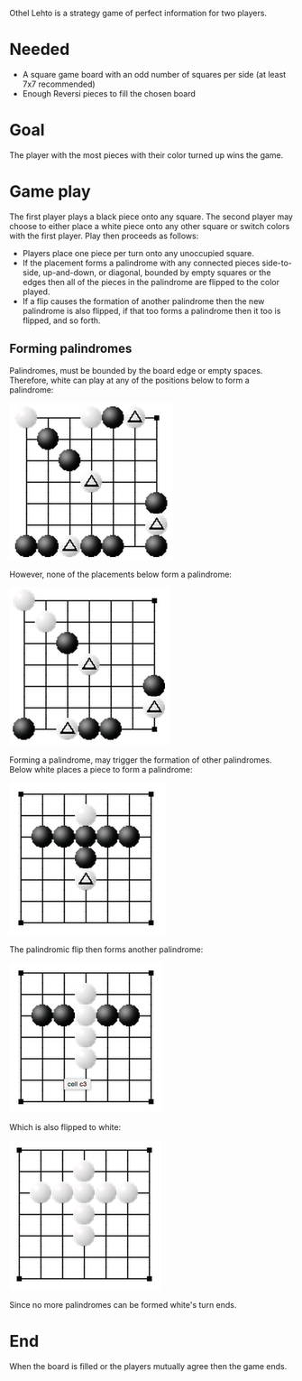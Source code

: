 Othel Lehto is a strategy game of perfect information for two players.

# Needed

 * A square game board with an odd number of squares per side (at least 7x7 recommended)
 * Enough Reversi pieces to fill the chosen board
 
# Goal

The player with the most pieces with their color turned up wins the game.

# Game play

The first player plays a black piece onto any square.  The second player may choose to either place a white piece onto any other square or switch colors with the first player.  Play then proceeds as follows:

 * Players place one piece per turn onto any unoccupied square.
 * If the placement forms a palindrome with any connected pieces side-to-side, up-and-down, or diagonal, bounded by empty squares or the edges then all of the pieces in the palindrome are flipped to the color played.
 * If a flip causes the formation of another palindrome then the new palindrome is also flipped, if that too forms a palindrome then it too is flipped, and so forth.

## Forming palindromes

Palindromes, must be bounded by the board edge or empty spaces.  Therefore, white can play at any of the positions below to form a palindrome:

![palindromes](https://raw.githubusercontent.com/fogus/spiel/master/brettspiel/othellehto/graphics/palindromes.png)

However, none of the placements below form a palindrome:

![not-palindromes](https://raw.githubusercontent.com/fogus/spiel/master/brettspiel/othellehto/graphics/not-palindromes.png)

Forming a palindrome, may trigger the formation of other palindromes.  Below white places a piece to form a palindrome:

![place](https://raw.githubusercontent.com/fogus/spiel/master/brettspiel/othellehto/graphics/place.png)

The palindromic flip then forms another palindrome:

![first-flip](https://raw.githubusercontent.com/fogus/spiel/master/brettspiel/othellehto/graphics/first-flip.png)

Which is also flipped to white:

![second-flip](https://raw.githubusercontent.com/fogus/spiel/master/brettspiel/othellehto/graphics/second-flip.png)

Since no more palindromes can be formed white's turn ends.

# End

When the board is filled or the players mutually agree then the game ends.
